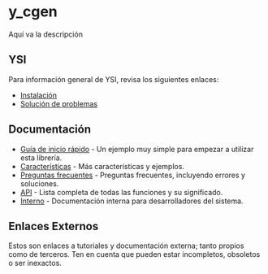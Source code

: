 # y_cgen

Aquí va la descripción

## YSI

Para información general de YSI, revisa los siguientes enlaces:

* [Instalación](../instalacion.md)
* [Solución de problemas](../solucion-problemas.md)

## Documentación

* [Guía de inicio rápido](y_cgen/inicio-rapido.md) - Un ejemplo muy simple para empezar a utilizar esta librería.
* [Características](y_cgen/caracteristicas.md) - Más características y ejemplos.
* [Preguntas frecuentes](y_cgen/preguntas-frecuentes.md) - Preguntas frecuentes, incluyendo errores y soluciones.
* [API](y_cgen/api.md) - Lista completa de todas las funciones y su significado.
* [Interno](y_cgen/interno.md) - Documentación interna para desarrolladores del sistema.

## Enlaces Externos

Estos son enlaces a tutoriales y documentación externa; tanto propios como de terceros. Ten en cuenta que pueden estar incompletos, obsoletos o ser inexactos.

